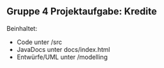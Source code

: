 ## Gruppe 4 Projektaufgabe: Kredite

Beinhaltet:
- Code unter /src
- JavaDocs unter docs/index.html
- Entwürfe/UML unter /modelling 
